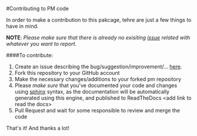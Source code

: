 #Contributing to PM code

In order to make a contribution to this pakcage, tehre are just a few things to have in mind.

__NOTE__: _Please make sure that there is already no exisiting [issue]((https://github.com/guillermo-carrasco/pm/issues)) related with whatever you want to report._

####To contribute:
1. Create an issue describing the bug/suggestion/improvement/... [here](https://github.com/guillermo-carrasco/pm/issues).
2. Fork this repository to your GitHub account
3. Make the necessary changes/additions to your forked pm repository
4. Please *make sure* that you've documented your code and changes using [sphinx](http://sphinx.readthedocs.org/en/latest/tutorial.html) syntax, as the documentation will be automatically generated using this engine, and published to ReadTheDocs \<add link to read the docs>
5. Pull Request and wait for some responsible to review and merge the code

That's it! And thanks a lot!
